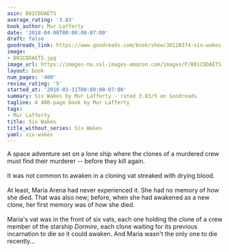```yaml
---
asin: B01CDDAETS
average_rating: '3.83'
book_author: Mur Lafferty
date: '2018-04-08T00:00:00-07:00'
draft: false
goodreads_link: https://www.goodreads.com/book/show/30120374-six-wakes
image:
- B01CDDAETS.jpg
image_url: https://images-na.ssl-images-amazon.com/images/P/B01CDDAETS.01._SCLZZZZZZZ.jpg
layout: book
num_pages: '400'
review_rating: '5'
started_at: '2018-03-31T00:00:00-07:00'
summary: Six Wakes by Mur Lafferty - rated 3.83/5 on Goodreads
tagline: A 400-page book by Mur Lafferty
tags:
- Mur Lafferty
title: Six Wakes
title_without_series: Six Wakes
yaml: six-wakes
---
```


A space adventure set on a lone ship where the clones of a murdered crew must find their murderer -- before they kill again.<br /><br />It was not common to awaken in a cloning vat streaked with drying blood.<br /><br />At least, Maria Arena had never experienced it. She had no memory of how she died. That was also new; before, when she had awakened as a new clone, her first memory was of how she died.<br /><br />Maria's vat was in the front of six vats, each one holding the clone of a crew member of the starship <i>Dormire</i>, each clone waiting for its previous incarnation to die so it could awaken. And Maria wasn't the only one to die recently...